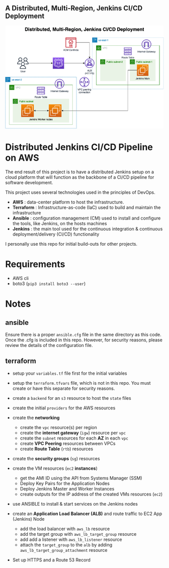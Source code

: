 ## A Distributed, Multi-Region, Jenkins CI/CD Deployment

![architectural diagram](https://github.com/jsidberry/tf-aws-distributed-jenkins/blob/main/images/arch-diag.png)

# Distributed Jenkins CI/CD Pipeline on AWS
The end result of this project is to have a distributed Jenkins setup on a cloud platform that will function as the backbone of a CI/CD pipeline for software development.

This project uses several technologies used in the principles of DevOps. 
- **AWS** : data-center platform to host the infrastructure.
- **Terraform** : Infrastructure-as-code (IaC) used to build and maintain the infrastructure
- **Ansible** : configuration management (CM) used to install and configure the tools, like Jenkins, on the hosts machines
- **Jenkins** : the main tool used for the continuous integration & continuous deployment/delivery (CI/CD) functionality

I personally use this repo for initial build-outs for other projects. 

# Requirements
- AWS cli 
- boto3 (`pip3 install boto3 --user`)

# Notes

## ansible
Ensure there is a proper `ansible.cfg` file in the same directory as this code. Once the .cfg is included in this repo. However, for security reasons, please review the details of the configuration file.

## terraform
- setup your `variables.tf` file first for the initial variables
- setup the `terraform.tfvars` file, which is not in this repo. You must create or have this separate for security reasons.
- create a `backend` for an `s3` resource to host the `state` files
- create the initial `providers` for the AWS resources
- create the **networking**
    - create the `vpc` resource(s) per region
    - create the **internet gateway** (`igw`) resource per `vpc`
    - create the `subnet` resources for each **AZ** in each `vpc`
    - create **VPC Peering** resources between VPCs
    - create **Route Table** (`rtb`) resources 
- create the **security groups** (`sg`) resources
- create the VM resources (`ec2` **instances**)
    - get the AMI ID using the API from Systems Manager (SSM) 
    - Deploy Key Pairs for the Application Nodes
    - Deploy Jenkins Master and Worker Instances
    - create outputs for the IP address of the created VMs resources (`ec2`)
        
- use ANSIBLE to install & start services on the Jenkins nodes
- create an **Application Load Balancer (ALB)** and route traffic to EC2 App (Jenkins) Node
    - add the load balancer with `aws_lb` resource
    - add the target group with `aws_lb_target_group` resource
    - add add a listener with `aws_lb_listener` resource
    - attach the `target_group` to the `alb` by adding `aws_lb_target_group_attachment` resource
- Set up HTTPS and a Route 53 Record
